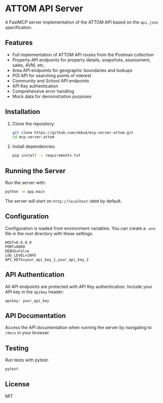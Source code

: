 # ATTOM API Server

A FastMCP server implementation of the ATTOM API based on the `api.json` specification.

## Features

- Full implementation of ATTOM API routes from the Postman collection
- Property API endpoints for property details, snapshots, assessment, sales, AVM, etc.
- Area API endpoints for geographic boundaries and lookups
- POI API for searching points of interest
- Community and School API endpoints
- API Key authentication
- Comprehensive error handling
- Mock data for demonstration purposes

## Installation

1. Clone the repository:
   ```bash
   git clone https://github.com/nkbud/mcp-server-attom.git
   cd mcp-server-attom
   ```

2. Install dependencies:
   ```bash
   pip install -r requirements.txt
   ```

## Running the Server

Run the server with:

```bash
python -m app.main
```

The server will start on `http://localhost:8000` by default.

## Configuration

Configuration is loaded from environment variables. You can create a `.env` file in the root directory with these settings:

```
HOST=0.0.0.0
PORT=8000
DEBUG=False
LOG_LEVEL=INFO
API_KEYS=your_api_key_1,your_api_key_2
```

## API Authentication

All API endpoints are protected with API Key authentication. Include your API key in the `apikey` header:

```
apikey: your_api_key
```

## API Documentation

Access the API documentation when running the server by navigating to `/docs` in your browser.

## Testing

Run tests with pytest:

```bash
pytest
```

## License

MIT